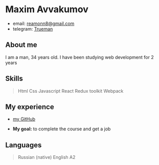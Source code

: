 # Maxim Avvakumov

- email: reamonn8@gmail.com
- telegram: [Trueman](https://t.me/trueman)

## About me

I am a man, 34 years old. I have been studying web development for 2 years

## Skills

> Html
> Css
> Javascript
> React
> Redux toolkit
> Webpack

## My experience

- [my GitHub](https://github.com/Jackie-Ch?tab=repositories)

- **My goal:** to complete the course and get a job

## Languages

> Russian (native)
> English A2
